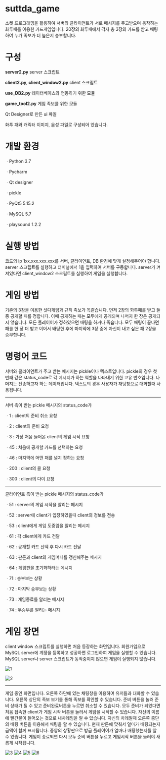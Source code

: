 # suttda_game


소켓 프로그래밍을 활용하여 서버와 클라이언트가 서로 메시지를 주고받으며 동작하는 화투패를 이용한 카드게임입니다. 20장의 화투패에서 각자 총 3장의 카드를 받고 배팅하여 누가 족보가 더 높은지 승부합니다. 


# 구성
<b>server2.py</b> server 스크립트 

<b>client2.py, client_window2.py</b> client 스크립트 

<b>use_DB2.py</b> 데이터베이스와 연동하기 위한 모듈 

<b>game_tool2.py</b> 게임 족보를 위한 모듈 

Qt Designer로 만든 ui 파일

화투 패와 캐릭터 이미지, 음성 파일로 구성되어 있습니다.


# 개발 환경

ㆍPython 3.7

ㆍPycharm

ㆍQt designer
 
ㆍpickle
 
ㆍPyQt5 5.15.2

ㆍMySQL 5.7
 
ㆍplaysound 1.2.2


# 실행 방법
코드의 ip 1xx.xxx.xxx.xxx를 서버, 클라이언트, DB 환경에 맞게 설정해주어야 합니다.
server 스크립트를 실행하고 터미널에서 1을 입력하여 서버를 구동합니다.
server가 켜져있다면 client_window2 스크립트를 실행하여 게임을 실행합니다. 


# 게임 방법
기존의 3장을 이용한 섯다게임과 규칙  족보가 똑같습니다. 먼저 2장의 화투패를 받고 둘 중 공개할 패를 정합니다. 이때 공개하는 패는 모두에게 공개되며 나머지 한 장은 공개되지 않습니다. 모든 플레이어가 정하였으면 배팅을 하거나 죽습니다. 모두 배팅이 끝나면 패를 한 장 더 받고 이어서 배팅한 후에 마지막에 3장 중에 자신이 내고 싶은 패 2장을  승부합니다. 


# 명령어 코드
서버와 클라이언트가 주고 받는 메시지는 pickle이나 텍스트입니다. 
pickle의 경우 첫 번째 값은 status_code로 각 메시지가 하는 역할을 나타내기 위한 고유 번호입니다. 나머지는 전송하고자 하는 데이터입니다. 
텍스트의 경우 사용자가 채팅창으로 대화할때 사용됩니다. 

-----------------------------------------------------------------------------------------------------------------------------------------
서버 측이 받는 pickle 메시지의 status_code가

ㆍ1  : client의 준비 취소 요청

ㆍ2  : client의 준비 요청

ㆍ3  : 가장 처음 들어온 client의 게임 시작 요청

ㆍ45  : 처음에 공개할 카드를 선택하는 요청

ㆍ46  : 마지막에 어떤 패를 낼지 정하는 요청

ㆍ200  : client의 콜 요청

ㆍ300  : client의 다이 요청



-----------------------------------------------------------------------------------------------------------------------------------------
클라이언트 측이 받는 pickle 메시지의 status_code가

ㆍ51  : server의 게임 시작을 알리는 메시지

ㆍ52  : server에 client가 입장하였을때 client의 정보를 전송

ㆍ53  : client에게 게임 도중임을 알리는 메시지

ㆍ61  : 각 client에게 카드 전달

ㆍ62  : 공개할 카드 선택 후 다시 카드 전달

ㆍ63  : 판돈과 client의 게임머니를 갱신해주는 메시지

ㆍ64  : 게임판을 초기화하라는 메시지

ㆍ71  : 승부보는 상황

ㆍ72  : 마지막 승부보는 상황

ㆍ73  : 게임종료를 알리는 메시지

ㆍ74  : 무승부를 알리는 메시지








# 게임 장면
client window 스크립트를 실행하면 처음 등장하는 화면입니다. 회원가입으로 MySQL server에 계정을 등록하고 성공하면 로그인하여 게임을 실행할 수 있습니다. MySQL server나 server 스크립트가 동작중이지 않으면 게임이 실행되지 않습니다.

![1](https://user-images.githubusercontent.com/66295630/111123080-3da79d80-85b2-11eb-87e8-b0f9625e0823.png)

![2](https://user-images.githubusercontent.com/66295630/111123084-3e403400-85b2-11eb-9304-bd79e0da7de6.png)

-------------------------------------------
게임 중인 화면입니다. 오른쪽 하단에 있는 채팅창을 이용하여 유저들과 대화할 수 있습니다. 
오른쪽 상단의 족보 보기를 통해 족보를 확인할 수 있습니다. 준비 버튼을 눌러 준비 상태가 될 수 있고 준비완료버튼을 누르면 취소할 수 있습니다. 모두 준비가 되었다면 처음 접속한 client가 게임 시작 버튼을 눌러서 게임을 시작할 수 있습니다. 
자신의 이름에 빨간불이 들어오는 것으로 내차례임을 알 수 있습니다. 자신의 차례일때 오른쪽 중단의 배팅 버튼을 이용해서 배팅을 할 수 있습니다. 현재 판돈에 맞춰서 얼마가 배팅되는지 금액이 함께 표시됩니다.
중앙의 상황판으로 방금 플레이어가 얼마나 배팅했는지를 알 수 있습니다.
게임이 종료되면 다시 모두 준비 버튼을 누르고 게임시작 버튼을 눌러야 새롭게 시작됩니다.

![3](https://user-images.githubusercontent.com/66295630/111122580-9460a780-85b1-11eb-95ce-22f02dd80beb.PNG)
![4](https://user-images.githubusercontent.com/66295630/111122584-9591d480-85b1-11eb-91dd-242034f7177d.PNG)
![5](https://user-images.githubusercontent.com/66295630/111122587-962a6b00-85b1-11eb-986a-5236721c0a05.PNG)
![6](https://user-images.githubusercontent.com/66295630/111122590-96c30180-85b1-11eb-854a-fe368c18a25a.PNG)



